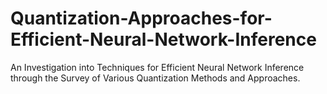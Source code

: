 # Quantization-Approaches-for-Efficient-Neural-Network-Inference
An Investigation into Techniques for Efficient Neural Network Inference through the Survey of Various Quantization Methods and Approaches.
